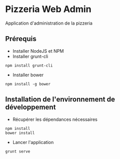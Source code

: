 # Pizzeria Web Admin
Application d'administration de la pizzeria

## Prérequis
* Installer NodeJS et NPM
* Installer grunt-cli
```
npm install grunt-cli
```
* Installer bower
```
npm install -g bower
```

## Installation de l'environnement de développement
* Récupérer les dépendances nécessaires
```
npm install
bower install
```
* Lancer l'application
```
grunt serve
```
